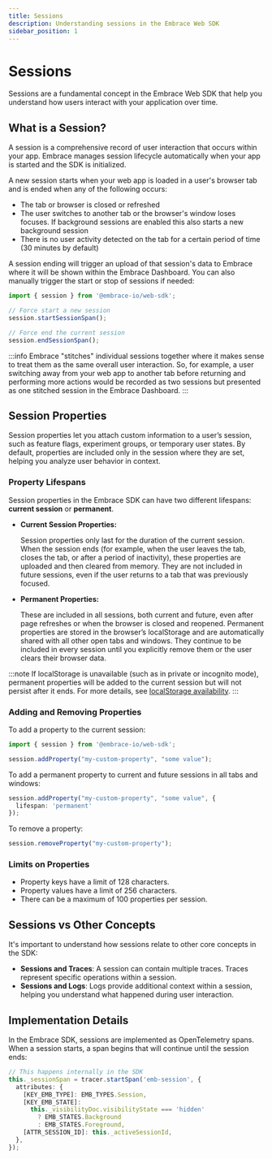 ```yaml
---
title: Sessions
description: Understanding sessions in the Embrace Web SDK
sidebar_position: 1
---
```


# Sessions

Sessions are a fundamental concept in the Embrace Web SDK that help you understand how users interact with your
application over time.

## What is a Session?

A session is a comprehensive record of user interaction that occurs within your app. Embrace manages session lifecycle
automatically when your app is started and the SDK is initialized.

A new session starts when your web app is loaded in a user's browser tab and is ended when any of the following occurs:

- The tab or browser is closed or refreshed
- The user switches to another tab or the browser's window loses focuses. If background sessions are enabled this also
starts a new background session
- There is no user activity detected on the tab for a certain period of time (30 minutes by default)

A session ending will trigger an upload of that session's data to Embrace where it will be shown within the Embrace
Dashboard. You can also manually trigger the start or stop of sessions if needed:

```typescript
import { session } from '@embrace-io/web-sdk';

// Force start a new session
session.startSessionSpan();

// Force end the current session
session.endSessionSpan();
```

:::info
Embrace "stitches" individual sessions together where it makes sense to treat them as the same overall
user interaction. So, for example, a user switching away from your web app to another tab before returning and performing
more actions would be recorded as two sessions but presented as one stitched session in the Embrace Dashboard.
:::

## Session Properties

Session properties let you attach custom information to a user’s session, such as feature flags, experiment groups, or temporary user states. By default, properties are included only in the session where they are set, helping you analyze user behavior in context.

### Property Lifespans

Session properties in the Embrace SDK can have two different lifespans: **current session** or **permanent**.

- **Current Session Properties:**

  Session properties only last for the duration of the current session. When the session ends (for example, when the user leaves the tab, closes the tab, or after a period of inactivity), these properties are uploaded and then cleared from memory. They are not included in future sessions, even if the user returns to a tab that was previously focused.

- **Permanent Properties:**

  These are included in all sessions, both current and future, even after page refreshes or when the browser is closed and reopened. Permanent properties are stored in the browser’s localStorage and are automatically shared with all other open tabs and windows. They continue to be included in every session until you explicitly remove them or the user clears their browser data.

:::note
If localStorage is unavailable (such as in private or incognito mode), permanent properties will be added to the current session but will not persist after it ends. For more details, see [localStorage availability](https://developer.mozilla.org/en-US/docs/Web/API/Web_Storage_API/Using_the_Web_Storage_API#testing_for_availability).
:::

### Adding and Removing Properties

To add a property to the current session:

```typescript
import { session } from '@embrace-io/web-sdk';

session.addProperty("my-custom-property", "some value");
```

To add a permanent property to current and future sessions in all tabs and windows:

```typescript
session.addProperty("my-custom-property", "some value", {
  lifespan: 'permanent'
});
```

To remove a property:

```typescript
session.removeProperty("my-custom-property");
```

### Limits on Properties

- Property keys have a limit of 128 characters.
- Property values have a limit of 256 characters.
- There can be a maximum of 100 properties per session.

## Sessions vs Other Concepts

It's important to understand how sessions relate to other core concepts in the SDK:

- **Sessions and Traces**: A session can contain multiple traces. Traces represent specific operations within a session.
- **Sessions and Logs**: Logs provide additional context within a session, helping you understand what happened during user interaction.

## Implementation Details

In the Embrace SDK, sessions are implemented as OpenTelemetry spans. When a session starts, a span begins that will
continue until the session ends:

```typescript
// This happens internally in the SDK
this._sessionSpan = tracer.startSpan('emb-session', {
  attributes: {
    [KEY_EMB_TYPE]: EMB_TYPES.Session,
    [KEY_EMB_STATE]:
      this._visibilityDoc.visibilityState === 'hidden'
        ? EMB_STATES.Background
        : EMB_STATES.Foreground,
    [ATTR_SESSION_ID]: this._activeSessionId,
  },
});
```
